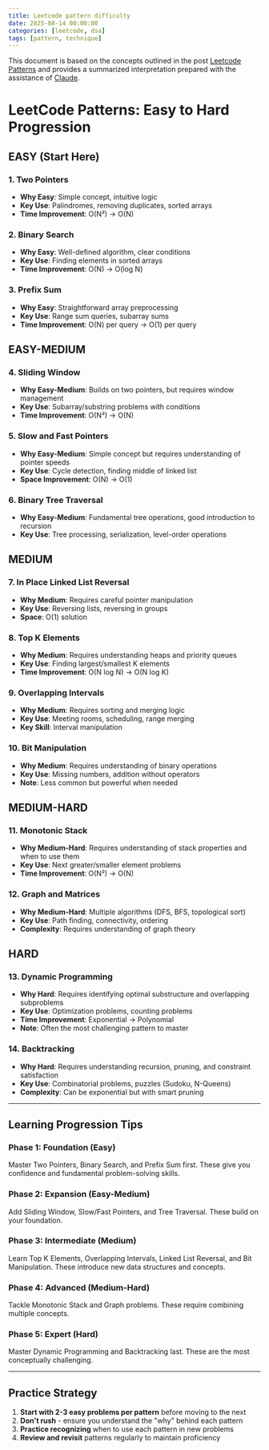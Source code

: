 ```yaml
---
title: Leetcode pattern difficulty
date: 2025-08-14 00:00:00
categories: [leetcode, dsa]
tags: [pattern, technique]
---
```


This document is based on the concepts outlined in the post  [Leetcode Patterns](https://www.blog.codeinmotion.io/p/leetcode-patterns) and provides a summarized interpretation prepared with the assistance of [Claude](https://claude.ai/).

# LeetCode Patterns: Easy to Hard Progression

## **EASY** (Start Here)
### 1. Two Pointers
- **Why Easy**: Simple concept, intuitive logic
- **Key Use**: Palindromes, removing duplicates, sorted arrays
- **Time Improvement**: O(N²) → O(N)

### 2. Binary Search
- **Why Easy**: Well-defined algorithm, clear conditions
- **Key Use**: Finding elements in sorted arrays
- **Time Improvement**: O(N) → O(log N)

### 3. Prefix Sum
- **Why Easy**: Straightforward array preprocessing
- **Key Use**: Range sum queries, subarray sums
- **Time Improvement**: O(N) per query → O(1) per query

## **EASY-MEDIUM**
### 4. Sliding Window
- **Why Easy-Medium**: Builds on two pointers, but requires window management
- **Key Use**: Subarray/substring problems with conditions
- **Time Improvement**: O(N²) → O(N)

### 5. Slow and Fast Pointers
- **Why Easy-Medium**: Simple concept but requires understanding of pointer speeds
- **Key Use**: Cycle detection, finding middle of linked list
- **Space Improvement**: O(N) → O(1)

### 6. Binary Tree Traversal
- **Why Easy-Medium**: Fundamental tree operations, good introduction to recursion
- **Key Use**: Tree processing, serialization, level-order operations

## **MEDIUM**
### 7. In Place Linked List Reversal
- **Why Medium**: Requires careful pointer manipulation
- **Key Use**: Reversing lists, reversing in groups
- **Space**: O(1) solution

### 8. Top K Elements
- **Why Medium**: Requires understanding heaps and priority queues
- **Key Use**: Finding largest/smallest K elements
- **Time Improvement**: O(N log N) → O(N log K)

### 9. Overlapping Intervals
- **Why Medium**: Requires sorting and merging logic
- **Key Use**: Meeting rooms, scheduling, range merging
- **Key Skill**: Interval manipulation

### 10. Bit Manipulation
- **Why Medium**: Requires understanding of binary operations
- **Key Use**: Missing numbers, addition without operators
- **Note**: Less common but powerful when needed

## **MEDIUM-HARD**
### 11. Monotonic Stack
- **Why Medium-Hard**: Requires understanding of stack properties and when to use them
- **Key Use**: Next greater/smaller element problems
- **Time Improvement**: O(N²) → O(N)

### 12. Graph and Matrices
- **Why Medium-Hard**: Multiple algorithms (DFS, BFS, topological sort)
- **Key Use**: Path finding, connectivity, ordering
- **Complexity**: Requires understanding of graph theory

## **HARD**
### 13. Dynamic Programming
- **Why Hard**: Requires identifying optimal substructure and overlapping subproblems
- **Key Use**: Optimization problems, counting problems
- **Time Improvement**: Exponential → Polynomial
- **Note**: Often the most challenging pattern to master

### 14. Backtracking
- **Why Hard**: Requires understanding recursion, pruning, and constraint satisfaction
- **Key Use**: Combinatorial problems, puzzles (Sudoku, N-Queens)
- **Complexity**: Can be exponential but with smart pruning

---

## **Learning Progression Tips**

### **Phase 1: Foundation (Easy)**
Master Two Pointers, Binary Search, and Prefix Sum first. These give you confidence and fundamental problem-solving skills.

### **Phase 2: Expansion (Easy-Medium)**
Add Sliding Window, Slow/Fast Pointers, and Tree Traversal. These build on your foundation.

### **Phase 3: Intermediate (Medium)**
Learn Top K Elements, Overlapping Intervals, Linked List Reversal, and Bit Manipulation. These introduce new data structures and concepts.

### **Phase 4: Advanced (Medium-Hard)**
Tackle Monotonic Stack and Graph problems. These require combining multiple concepts.

### **Phase 5: Expert (Hard)**
Master Dynamic Programming and Backtracking last. These are the most conceptually challenging.

---

## **Practice Strategy**
1. **Start with 2-3 easy problems per pattern** before moving to the next
2. **Don't rush** - ensure you understand the "why" behind each pattern
3. **Practice recognizing** when to use each pattern in new problems
4. **Review and revisit** patterns regularly to maintain proficiency